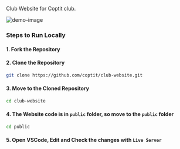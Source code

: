 Club Website for Coptit club.

![demo-image](https://tiddi.kunalsin9h.dev/YjQO-MG)

### Steps to Run Locally

#### 1. Fork the Repository

#### 2. Clone the Repository

```bash
git clone https://github.com/coptit/club-website.git
```

#### 3. Move to the Cloned Repository

```bash
cd club-website
```

#### 4. The Website code is in `public` folder, so move to the `public` folder
```bash
cd public
```

#### 5. Open VSCode, Edit and Check the changes with `Live Server`
